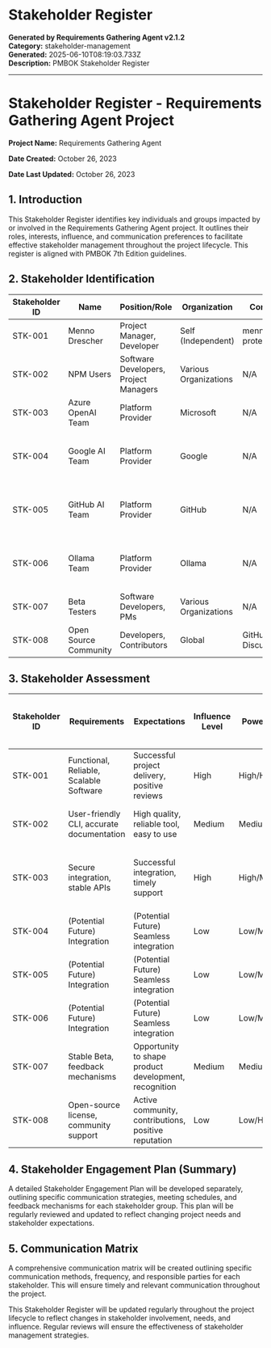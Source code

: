 # Stakeholder Register

**Generated by Requirements Gathering Agent v2.1.2**  
**Category:** stakeholder-management  
**Generated:** 2025-06-10T08:19:03.733Z  
**Description:** PMBOK Stakeholder Register

---

# Stakeholder Register - Requirements Gathering Agent Project

**Project Name:** Requirements Gathering Agent

**Date Created:** October 26, 2023

**Date Last Updated:** October 26, 2023


## 1. Introduction

This Stakeholder Register identifies key individuals and groups impacted by or involved in the Requirements Gathering Agent project.  It outlines their roles, interests, influence, and communication preferences to facilitate effective stakeholder management throughout the project lifecycle.  This register is aligned with PMBOK 7th Edition guidelines.

## 2. Stakeholder Identification

| Stakeholder ID | Name                     | Position/Role                     | Organization             | Contact Information                | Role in Project                               | Stakeholder Classification |
|-----------------|--------------------------|------------------------------------|--------------------------|------------------------------------|---------------------------------------------|--------------------------|
| STK-001         | Menno Drescher           | Project Manager, Developer        | Self (Independent)       | menno.drescher@[email protected]       | Project Lead, Development, Communication     | Internal, Sponsor, Key     |
| STK-002         | NPM Users                 | Software Developers, Project Managers | Various Organizations      | N/A                               | End-users, Feedback Providers                 | External, Key            |
| STK-003         | Azure OpenAI Team        | Platform Provider                  | Microsoft                  | N/A                               | Technology Provider, Support                   | External, Key            |
| STK-004         | Google AI Team            | Platform Provider                  | Google                      | N/A                               | Technology Provider (Potential Future Support) | External, Potential      |
| STK-005         | GitHub AI Team           | Platform Provider                  | GitHub                       | N/A                               | Technology Provider (Potential Future Support) | External, Potential      |
| STK-006         | Ollama Team               | Platform Provider                  | Ollama                      | N/A                               | Technology Provider (Potential Future Support) | External, Potential      |
| STK-007         | Beta Testers              | Software Developers, PMs          | Various Organizations      | N/A                               | Feedback, early adoption                       | External, Potential      |
| STK-008         | Open Source Community     | Developers, Contributors          | Global                      | GitHub Issues, Discussions              | Code Contributions, Feedback                    | External, Potential      |


## 3. Stakeholder Assessment

| Stakeholder ID | Requirements                               | Expectations                                     | Influence Level | Power/Interest | Current Engagement Level | Desired Engagement Level | Communication Preferences & Frequency | Key Concerns & Interests                                  | Potential Impact on Project Success |
|-----------------|-------------------------------------------|-------------------------------------------------|-----------------|-----------------|--------------------------|--------------------------|------------------------------------|----------------------------------------------------|-----------------------------------|
| STK-001         | Functional, Reliable, Scalable Software | Successful project delivery, positive reviews      | High             | High/High       | Highly Engaged              | Highly Engaged              | Email, Meetings (weekly)              | Project success, positive user feedback, scalability     | Very High                         |
| STK-002         | User-friendly CLI, accurate documentation | High quality, reliable tool, easy to use           | Medium            | Medium/High      | Low (passive)                | Medium (active)               | Online forums, reviews               | Ease of use, accuracy, value proposition              | Medium                           |
| STK-003         | Secure integration, stable APIs          | Successful integration, timely support              | High             | High/Medium      | Engaged                       | Engaged                       | API Documentation, Support Tickets | Service reliability, security, positive customer experience | High                            |
| STK-004         | (Potential Future) Integration           | (Potential Future) Seamless integration             | Low              | Low/Medium      | None                         | Medium (active)               | Documentation, API Calls           | (Potential Future) Compatibility, Performance            | Low                             |
| STK-005         | (Potential Future) Integration           | (Potential Future) Seamless integration             | Low              | Low/Medium      | None                         | Medium (active)               | Documentation, API Calls           | (Potential Future) Compatibility, Performance            | Low                             |
| STK-006         | (Potential Future) Integration           | (Potential Future) Seamless integration             | Low              | Low/Medium      | None                         | Medium (active)               | Documentation, API Calls           | (Potential Future) Compatibility, Performance            | Low                             |
| STK-007         | Stable Beta, feedback mechanisms          | Opportunity to shape product development, recognition | Medium            | Medium/Medium     | Engaged                       | Engaged                       | Email, dedicated communication channel | Providing quality feedback, timely reporting               | Medium                           |
| STK-008         | Open-source license, community support   | Active community, contributions, positive reputation  | Low              | Low/High        | Low (passive)                | Medium (active)               | GitHub issues, discussions      | Collaboration, code quality, project longevity          | Low                             |


## 4. Stakeholder Engagement Plan (Summary)

A detailed Stakeholder Engagement Plan will be developed separately, outlining specific communication strategies, meeting schedules, and feedback mechanisms for each stakeholder group.  This plan will be regularly reviewed and updated to reflect changing project needs and stakeholder expectations.


## 5.  Communication Matrix

A comprehensive communication matrix will be created outlining specific communication methods, frequency, and responsible parties for each stakeholder.  This will ensure timely and relevant communication throughout the project.


This Stakeholder Register will be updated regularly throughout the project lifecycle to reflect changes in stakeholder involvement, needs, and influence.  Regular reviews will ensure the effectiveness of stakeholder management strategies.
